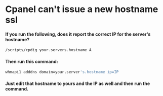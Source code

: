 # Cpanel can't issue a new hostname ssl

#### If you run the following, does it report the correct IP for the server's hostname?

```sh
/scripts/cpdig your.servers.hostname A
```

#### Then run this command:

```sh
whmapi1 adddns domain=your.server's.hostname ip=IP
```

#### Just edit that hostname to yours and the IP as well and then run the command.

